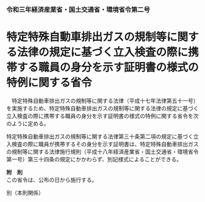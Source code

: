 ### 令和三年経済産業省・国土交通省・環境省令第二号  
# 特定特殊自動車排出ガスの規制等に関する法律の規定に基づく立入検査の際に携帯する職員の身分を示す証明書の様式の特例に関する省令  
　特定特殊自動車排出ガスの規制等に関する法律（平成十七年法律第五十一号）を実施するため、特定特殊自動車排出ガスの規制等に関する法律の規定に基づく立入検査の際に携帯する職員の身分を示す証明書の様式の特例に関する省令を次のように定める。  
  
特定特殊自動車排出ガスの規制等に関する法律第三十条第二項の規定に基づく立入検査の際に職員が携帯するその身分を示す証明書は、特定特殊自動車排出ガスの規制等に関する法律施行規則（平成十八年経済産業省・国土交通省・環境省令第一号）第三十四条の規定にかかわらず、別記様式によることができる。  
  
**附　則**  
この省令は、公布の日から施行する。  
  
別（本則関係）  

          
        